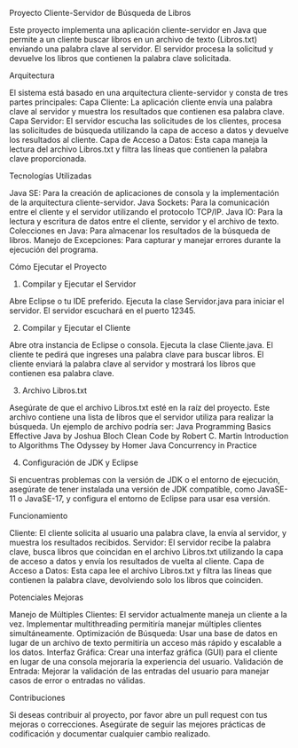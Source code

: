 Proyecto Cliente-Servidor de Búsqueda de Libros

Este proyecto implementa una aplicación cliente-servidor en Java que permite a un cliente buscar libros en un archivo de texto (Libros.txt) enviando una palabra clave al servidor. El servidor procesa la solicitud y devuelve los libros que contienen la palabra clave solicitada.

Arquitectura

El sistema está basado en una arquitectura cliente-servidor y consta de tres partes principales:
Capa Cliente: La aplicación cliente envía una palabra clave al servidor y muestra los resultados que contienen esa palabra clave.
Capa Servidor: El servidor escucha las solicitudes de los clientes, procesa las solicitudes de búsqueda utilizando la capa de acceso a datos y devuelve los resultados al cliente.
Capa de Acceso a Datos: Esta capa maneja la lectura del archivo Libros.txt y filtra las líneas que contienen la palabra clave proporcionada.

Tecnologías Utilizadas

Java SE: Para la creación de aplicaciones de consola y la implementación de la arquitectura cliente-servidor.
Java Sockets: Para la comunicación entre el cliente y el servidor utilizando el protocolo TCP/IP.
Java IO: Para la lectura y escritura de datos entre el cliente, servidor y el archivo de texto.
Colecciones en Java: Para almacenar los resultados de la búsqueda de libros.
Manejo de Excepciones: Para capturar y manejar errores durante la ejecución del programa.

Cómo Ejecutar el Proyecto

1. Compilar y Ejecutar el Servidor

  Abre Eclipse o tu IDE preferido.
  Ejecuta la clase Servidor.java para iniciar el servidor. El servidor escuchará en el puerto 12345.
  
2. Compilar y Ejecutar el Cliente
   
  Abre otra instancia de Eclipse o consola.
  Ejecuta la clase Cliente.java.
  El cliente te pedirá que ingreses una palabra clave para buscar libros.
  El cliente enviará la palabra clave al servidor y mostrará los libros que contienen esa palabra clave.
  
3. Archivo Libros.txt
   
  Asegúrate de que el archivo Libros.txt esté en la raíz del proyecto. Este archivo contiene una lista de libros que el servidor utiliza para realizar la búsqueda. Un ejemplo de archivo podría ser:
Java Programming Basics
Effective Java by Joshua Bloch
Clean Code by Robert C. Martin
Introduction to Algorithms
The Odyssey by Homer
Java Concurrency in Practice

4. Configuración de JDK y Eclipse
   
Si encuentras problemas con la versión de JDK o el entorno de ejecución, asegúrate de tener instalada una versión de JDK compatible, como JavaSE-11 o JavaSE-17, y configura el entorno de Eclipse para usar esa versión.

Funcionamiento

  Cliente: El cliente solicita al usuario una palabra clave, la envía al servidor, y muestra los resultados recibidos.
  Servidor: El servidor recibe la palabra clave, busca libros que coincidan en el archivo Libros.txt utilizando la capa de acceso a datos y envía los resultados de vuelta al cliente.
  Capa de Acceso a Datos: Esta capa lee el archivo Libros.txt y filtra las líneas que contienen la palabra clave, devolviendo solo los libros que coinciden.

Potenciales Mejoras

  Manejo de Múltiples Clientes: El servidor actualmente maneja un cliente a la vez. Implementar multithreading permitiría manejar múltiples clientes simultáneamente.
  Optimización de Búsqueda: Usar una base de datos en lugar de un archivo de texto permitiría un acceso más rápido y escalable a los datos.
  Interfaz Gráfica: Crear una interfaz gráfica (GUI) para el cliente en lugar de una consola mejoraría la experiencia del usuario.
  Validación de Entrada: Mejorar la validación de las entradas del usuario para manejar casos de error o entradas no válidas.

Contribuciones

Si deseas contribuir al proyecto, por favor abre un pull request con tus mejoras o correcciones. Asegúrate de seguir las mejores prácticas de codificación y documentar cualquier cambio realizado.
